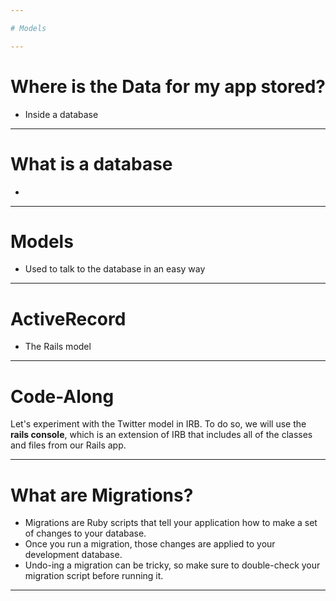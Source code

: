 ```yaml
---

# Models

---
```

# Where is the Data for my app stored?

* Inside a database

---

# What is a database

* 

---

# Models

* Used to talk to the database in an easy way

---

# ActiveRecord

* The Rails model

---
# Code-Along

Let's experiment with the Twitter model in IRB. To do so, we will use the __rails console__, which is an extension of IRB that includes all of the classes and files from our Rails app.

---

# What are Migrations?

* Migrations are Ruby scripts that tell your application how to make a set of changes to your database.
* Once you run a migration, those changes are applied to your development database. 
* Undo-ing a migration can be tricky, so make sure to double-check your migration script before running it.

---